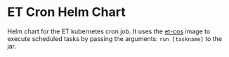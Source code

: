# ET Cron Helm Chart

Helm chart for the ET kubernetes cron job. It uses the [et-cos]([https://github.com/hmcts/et-ccd-callbacks]) image to execute scheduled tasks by passing the arguments: `run [taskname]` to the jar.
